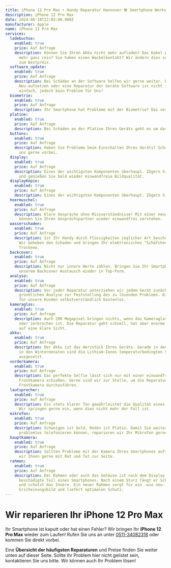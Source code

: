 ```yaml
---
title: iPhone 12 Pro Max ‣ Handy Reparatur Hannover 🛠️ Smartphone Werkstatt
description: iPhone 12 Pro Max
date: 2024-06-18T22:03:00.000Z
manufacturer: Apple
name: iPhone 12 Pro Max
services:
  ladebuchse:
    enabled: true
    price: Auf Anfrage
    description: Können Sie Ihren Akku nicht mehr aufladen? Das Kabel passt nicht
      mehr ganz rein? Sie haben einen Wackelkontakt? Wir ändern dies schnell und
      zum Bestpreis.
  software_update:
    enabled: true
    price: Auf Anfrage
    description: Bei Schäden an der Software helfen wir gerne weiter. Ein
      Neu-aufsetzen oder eine Reparatur der Geräte Software ist nicht immer
      einfach, jedoch kein Problem für Uns!
  biometrie:
    enabled: true
    price: Auf Anfrage
    description: Ihr Smartphone hat Probleme mit der Biometrie? Das verhindert das entsperren Ihres Geräts mit Fingerabdruck oder Gesichtserkennung. Wir bringen Ihr Gerät dazu Sie wieder zu erkennen!
  platine:
    enabled: true
    price: Auf Anfrage
    description: Bei Schäden an der Platine Ihres Geräts geht es um das Herzstück des Smartphones. Wir können selbst schwierige Schäden wieder beheben!
  buttons:
    enabled: true
    price: Auf Anfrage
    description: Haben Sie Probleme beim Einschalten Ihres Geräts? Schauen Sie bei
      uns gerne vorbei.
  display:
    enabled: true
    price: Auf Anfrage
    description: Eines der wichtigsten Komponenten überhaupt. Zögern Sie nicht lange
      und genießen Sie bald wieder einwandfreie Bildqualität.
  displayKopie:
    enabled: true
    price: Auf Anfrage
    description: Eines der wichtigsten Komponenten überhaupt. Zögern Sie nicht lange und genießen Sie bald wieder einwandfreie Bildqualität. Ein nicht originales Display bietet in der Regel eine ähnliche gute Qualität zu einem günstigeren Preis.
  hoermuschel:
    enabled: true
    price: Auf Anfrage
    description: Klare Gespräche ohne Missverständnisse! Mit einer neuen Hörmuschel
      können Sie Ihren Gesprächspartner wieder einwandfrei verstehen.
  wasserschaden:
    enabled: true
    price: Auf Anfrage
    description: Ist Ihr Handy durch Flüssigkeiten jeglicher Art beschädigt worden?
      Wir beheben den Schaden und bringen Ihr elektronisches "Schäfchen" ins
      Trockene.
  backcover:
    enabled: true
    price: Auf Anfrage
    description: Nicht nur innere Werte zählen. Bringen Sie Ihr Smartphone mit
      unserem Backcover Austausch wieder in Top-Form.
  analyse:
    enabled: true
    price: Auf Anfrage
    description: Vor jeder Reparatur unterziehen wir jedem Gerät zunächst einer
      gründlichen Analyse zur Feststellung des zu lösenden Problems. Diese ist
      für unsere Kunden selbstverständlich kostenlos.
  kameraglas:
    enabled: true
    price: Auf Anfrage
    description: Auch 200 Megapixel bringen nichts, wenn das Kameraglas zerkratzt
      oder zerbrochen ist. Die Reparatur geht schnell, hat aber enorme Effekte
      auf eine klare Sicht.
  akku:
    enabled: true
    price: Auf Anfrage
    description: Der Akku ist das Herzstück Ihres Geräts. Gerade in den Sommer- und
      in den Wintermonaten sind die Lithium-Ionen temperaturbedingten Strapazen
      ausgesetzt.
  vorderkamera:
    enabled: true
    price: Auf Anfrage
    description: Das perfekte Selfie lässt sich nur mit einer einwandfreien
      Frontkamera schießen. Gerne sind wir zur Stelle, um die Reparatur an Ihrer
      Frontkamera durchzuführen.
  lautsprecher:
    enabled: true
    price: Auf Anfrage
    description: Ein stets klarer Ton gewährleistet die Qualität eines Smartphones.
      Wir springen gerne ein, wenn dies nicht mehr der Fall ist.
  mikrofon:
    enabled: true
    price: Auf Anfrage
    description: Schweigen ist Gold, Reden ist Platin. Damit Sie weiterhin
      problemlos telefonieren können, reparieren wir Ihr Mikrofon gerne.
  hauptkamera:
    enabled: true
    price: Auf Anfrage
    description: Sollten Probleme mit der Kamera Ihres Smartphones auftreten, stehen
      wir Ihnen gerne mit Rat und Tat zur Seite.
  rahmen:
    enabled: true
    price: Auf Anfrage
    description: Der Rahmen oder auch das Gehäuse ist nach dem Display das meist
      beschädigte Teil eines Smartphones. Nach einem Sturz fängt er Schäden ab
      und schützt das Innere. Ein neuer Rahmen sorgt für ein -wie neu-
      Erscheinungsbild und liefert optimalen Schutz.
---
```

# Wir reparieren Ihr iPhone 12 Pro Max

Ihr Smartphone ist kaputt oder hat einen Fehler? Wir bringen Ihr **iPhone 12 Pro Max** wieder zum Laufen! Rufen Sie uns an unter [0511-34082318](tel:051134082318) oder kommen Sie direkt vorbei.

Eine **Übersicht der häufigsten Reparaturen** und Preise finden Sie weiter unten auf dieser Seite. Sollte ihr Problem hier nicht gelistet sein, kontaktieren Sie uns bitte. Wir können auch Ihr Problem lösen!
